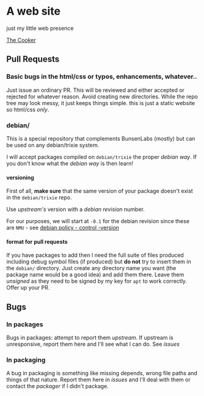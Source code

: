 # A web site

just my little web presence

[The Cooker](https://01micko.github.io)

## Pull Requests

### Basic bugs in the html/css or typos, enhancements, whatever..

Just issue an ordinary PR. This will be reviewed and either accepted or
rejected for whatever reason. Avoid creating new directories. While the
repo tree may look messy, it just keeps things simple. this is just a static
website so html/css *only*.

### debian/

This is a special repository that complements BunsenLabs (mostly) but
can be used on any debian/trixie system.

I will accept packages compiled on `debian/trixie` the proper *debian way*.
If you don't know what the *debian way* is then learn!

#### versioning

First of all, **make sure** that the same version of your package doesn't exist
in the `debian/trixie` repo.

Use _upstream's_ version with a _debian revision_ number.

For our purposes, we will start at `-0.1` for the debian revision since these are
`NMU` - see [debian policy - control -version](https://www.debian.org/doc/debian-policy/ch-controlfields.html#version)

#### format for pull requests

If you have packages to add then I need the full suite of files produced
including debug symbol files (if produced) but **do not** try to insert
them in the `debian/` directory. Just create any directory name you want
(the package name would be a good idea) and add them there. Leave them
_unsigned_ as they need to be signed by my key for `apt` to work correctly.
Offer up your PR.

## Bugs

### In packages

Bugs in packages: attempt to report them *upstream*. If upstream is unresponsive,
report them here and I'll see what I can do. See *issues*

### In packaging

A bug in packaging is something like missing depends, wrong file paths
and things of that nature. Report them here in *issues* and I'll deal
with them or contact the *packager* if I didn't package.
